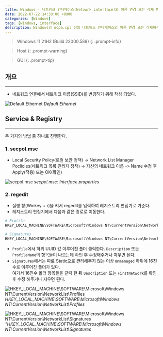 ```yaml
---
title: Windows - 네트워크 인터페이스(Netowrk interface)의 이름 변경 또는 삭제 방법
date: 2022-07-22 14:30:00 +0900
categories: [Windows]
tags: [windows, interface]
description: Windows의 ncpa.cpl 상의 네트워크 인터페이스의 이름 변경 또는 삭제하는 방법이다.
---
```


>Windows 11 21H2 (Build 22000.588)
{: .prompt-info}

>Host
{: .prompt-warning}

>GUI
{: .prompt-tip}

## 개요
---

* 네트워크 연결에서 네트워크 이름(SSID)를 변경하기 위해 작성 되었다.

![Default Ethernet](/assets/img/post/windows/2022-07-22-windows-change_or_remove_network_interface/1.png)
_Default Ethernet_

## Service & Registry
---

두 가지의 방법 중 하나로 진행한다.

### 1. secpol.msc

* Local Security Policy(로컬 보안 정책) -> Network List Manager Poclicies(네트워크 목록 관리자 정책) -> 자신의 네트워크 이름 -> Name 수정 후 Apply(적용) 또는 OK(확인)

![secpol.msc](/assets/img/post/windows/2022-07-22-windows-change_or_remove_network_interface/2.png)
_secpol.msc: Interface properties_

### 2. regedit

- 실행 창(Winkey + r)을 켜서 regedit를 입력하여 레지스트리 편집기로 가준다.
- 레지스트리 편집기에서 다음과 같은 경로로 이동한다.

```powershell
# Profile
HKEY_LOCAL_MACHINE\SOFTWARE\Microsoft\Windows NT\CurrentVersion\NetworkList\Profiles

# Signatures
HKEY_LOCAL_MACHINE\SOFTWARE\Microsoft\Windows NT\CurrentVersion\NetworkList\Signatures
```

- `Profile`에서 하위 UUID 값 이루어진 폴더 클릭한다.
  `Description` 또는 `ProfileName`의 항목들이 나오는데 확인 후 수정해주거나 지우면 된다.
- `Signatures`에서는 따로 Static으로 관리해주지 않는 이상 `Unmanaged` 하위에 16진수로 이루어진 폴더가 있다.  
  여기서 16진수 폴더 항목들을 클릭 한 뒤 `Description` 또는 `FirstNetwork`를 확인 후 수정 해주거나 지우면 된다.

![HKEY_LOCAL_MACHINE\SOFTWARE\Microsoft\Windows NT\CurrentVersion\NetworkList\Profiles](/assets/img/post/windows/2022-07-22-windows-change_or_remove_network_interface/3.png)
_HKEY_LOCAL_MACHINE\SOFTWARE\Microsoft\Windows NT\CurrentVersion\NetworkList\Profiles_

![HKEY_LOCAL_MACHINE\SOFTWARE\Microsoft\Windows NT\CurrentVersion\NetworkList\Signatures](/assets/img/post/windows/2022-07-22-windows-change_or_remove_network_interface/4.png)
_"HKEY_LOCAL_MACHINE\SOFTWARE\Microsoft\Windows NT\CurrentVersion\NetworkList\Signatures_